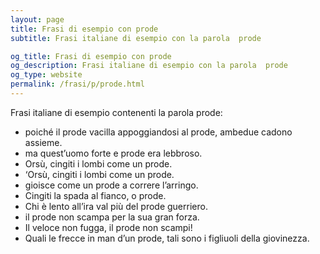 ```yaml
---
layout: page
title: Frasi di esempio con prode 
subtitle: Frasi italiane di esempio con la parola  prode

og_title: Frasi di esempio con prode 
og_description: Frasi italiane di esempio con la parola  prode
og_type: website
permalink: /frasi/p/prode.html
---
```


Frasi italiane di esempio contenenti la parola prode:


- poiché il prode vacilla appoggiandosi al prode, ambedue cadono assieme.
- ma quest’uomo forte e prode era lebbroso.
- Orsù, cingiti i lombi come un prode.
- ‘Orsù, cingiti i lombi come un prode.
- gioisce come un prode a correre l’arringo.
- Cingiti la spada al fianco, o prode.
- Chi è lento all’ira val più del prode guerriero.
- il prode non scampa per la sua gran forza.
- Il veloce non fugga, il prode non scampi!
- Quali le frecce in man d’un prode, tali sono i figliuoli della giovinezza.
